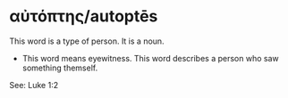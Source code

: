 # αὐτόπτης/autoptēs
This word is a type of person. It is a noun.

* This word means eyewitness. This word describes a person who saw something themself.

See: Luke 1:2
